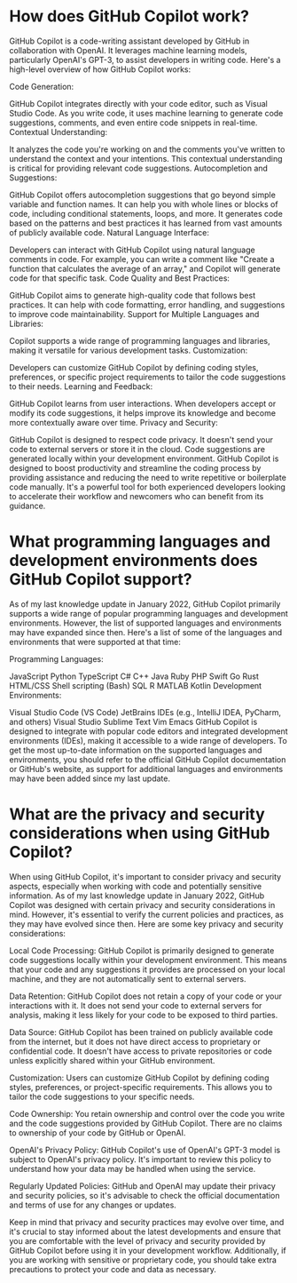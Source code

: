 # How does GitHub Copilot work?

GitHub Copilot is a code-writing assistant developed by GitHub in collaboration with OpenAI. It leverages machine learning models, particularly OpenAI's GPT-3, to assist developers in writing code. Here's a high-level overview of how GitHub Copilot works:

Code Generation:

GitHub Copilot integrates directly with your code editor, such as Visual Studio Code. As you write code, it uses machine learning to generate code suggestions, comments, and even entire code snippets in real-time.
Contextual Understanding:

It analyzes the code you're working on and the comments you've written to understand the context and your intentions. This contextual understanding is critical for providing relevant code suggestions.
Autocompletion and Suggestions:

GitHub Copilot offers autocompletion suggestions that go beyond simple variable and function names. It can help you with whole lines or blocks of code, including conditional statements, loops, and more. It generates code based on the patterns and best practices it has learned from vast amounts of publicly available code.
Natural Language Interface:

Developers can interact with GitHub Copilot using natural language comments in code. For example, you can write a comment like "Create a function that calculates the average of an array," and Copilot will generate code for that specific task.
Code Quality and Best Practices:

GitHub Copilot aims to generate high-quality code that follows best practices. It can help with code formatting, error handling, and suggestions to improve code maintainability.
Support for Multiple Languages and Libraries:

Copilot supports a wide range of programming languages and libraries, making it versatile for various development tasks.
Customization:

Developers can customize GitHub Copilot by defining coding styles, preferences, or specific project requirements to tailor the code suggestions to their needs.
Learning and Feedback:

GitHub Copilot learns from user interactions. When developers accept or modify its code suggestions, it helps improve its knowledge and become more contextually aware over time.
Privacy and Security:

GitHub Copilot is designed to respect code privacy. It doesn't send your code to external servers or store it in the cloud. Code suggestions are generated locally within your development environment.
GitHub Copilot is designed to boost productivity and streamline the coding process by providing assistance and reducing the need to write repetitive or boilerplate code manually. It's a powerful tool for both experienced developers looking to accelerate their workflow and newcomers who can benefit from its guidance.

# What programming languages and development environments does GitHub Copilot support?

As of my last knowledge update in January 2022, GitHub Copilot primarily supports a wide range of popular programming languages and development environments. However, the list of supported languages and environments may have expanded since then. Here's a list of some of the languages and environments that were supported at that time:

Programming Languages:

JavaScript
Python
TypeScript
C#
C++
Java
Ruby
PHP
Swift
Go
Rust
HTML/CSS
Shell scripting (Bash)
SQL
R
MATLAB
Kotlin
Development Environments:

Visual Studio Code (VS Code)
JetBrains IDEs (e.g., IntelliJ IDEA, PyCharm, and others)
Visual Studio
Sublime Text
Vim
Emacs
GitHub Copilot is designed to integrate with popular code editors and integrated development environments (IDEs), making it accessible to a wide range of developers. To get the most up-to-date information on the supported languages and environments, you should refer to the official GitHub Copilot documentation or GitHub's website, as support for additional languages and environments may have been added since my last update.

# What are the privacy and security considerations when using GitHub Copilot?

When using GitHub Copilot, it's important to consider privacy and security aspects, especially when working with code and potentially sensitive information. As of my last knowledge update in January 2022, GitHub Copilot was designed with certain privacy and security considerations in mind. However, it's essential to verify the current policies and practices, as they may have evolved since then. Here are some key privacy and security considerations:

Local Code Processing: GitHub Copilot is primarily designed to generate code suggestions locally within your development environment. This means that your code and any suggestions it provides are processed on your local machine, and they are not automatically sent to external servers.

Data Retention: GitHub Copilot does not retain a copy of your code or your interactions with it. It does not send your code to external servers for analysis, making it less likely for your code to be exposed to third parties.

Data Source: GitHub Copilot has been trained on publicly available code from the internet, but it does not have direct access to proprietary or confidential code. It doesn't have access to private repositories or code unless explicitly shared within your GitHub environment.

Customization: Users can customize GitHub Copilot by defining coding styles, preferences, or project-specific requirements. This allows you to tailor the code suggestions to your specific needs.

Code Ownership: You retain ownership and control over the code you write and the code suggestions provided by GitHub Copilot. There are no claims to ownership of your code by GitHub or OpenAI.

OpenAI's Privacy Policy: GitHub Copilot's use of OpenAI's GPT-3 model is subject to OpenAI's privacy policy. It's important to review this policy to understand how your data may be handled when using the service.

Regularly Updated Policies: GitHub and OpenAI may update their privacy and security policies, so it's advisable to check the official documentation and terms of use for any changes or updates.

Keep in mind that privacy and security practices may evolve over time, and it's crucial to stay informed about the latest developments and ensure that you are comfortable with the level of privacy and security provided by GitHub Copilot before using it in your development workflow. Additionally, if you are working with sensitive or proprietary code, you should take extra precautions to protect your code and data as necessary.